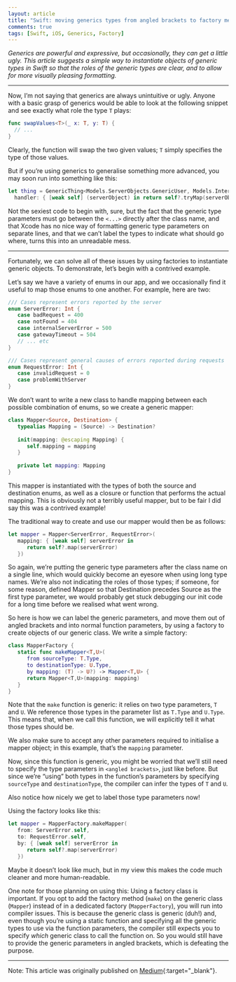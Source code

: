 ```yaml
---
layout: article
title: "Swift: moving generics types from angled brackets to factory method parameters"
comments: true
tags: [Swift, iOS, Generics, Factory]
---
```


_Generics are powerful and expressive, but occasionally, they can get a little ugly. This article suggests a simple way to instantiate objects of generic types in Swift so that the roles of the generic types are clear, and to allow for more visually pleasing formatting._

---

Now, I’m not saying that generics are always unintuitive or ugly. Anyone with a basic grasp of generics would be able to look at the following snippet and see exactly what role the type `T` plays:

```swift
func swapValues<T>(_ x: T, y: T) { 
  // ... 
}
```

Clearly, the function will swap the two given values; `T` simply specifies the type of those values.

But if you’re using generics to generalise something more advanced, you may soon run into something like this:

```swift
let thing = GenericThing<Models.ServerObjects.GenericUser, Models.Internal.UnverifiedUser, App.MapFailureLogger>(
  handler: { [weak self] (serverObject) in return self?.tryMap(serverObject) })
```

Not the sexiest code to begin with, sure, but the fact that the generic type parameters must go between the `<...>` directly after the class name, and that Xcode has no nice way of formatting generic type parameters on separate lines, and that we can’t label the types to indicate what should go where, turns this into an unreadable mess.

---

Fortunately, we can solve all of these issues by using factories to instantiate generic objects. To demonstrate, let’s begin with a contrived example.

Let’s say we have a variety of enums in our app, and we occasionally find it useful to map those enums to one another. For example, here are two:

```swift
/// Cases represent errors reported by the server
enum ServerError: Int {
   case badRequest = 400
   case notFound = 404
   case internalServerError = 500
   case gatewayTimeout = 504
   // ... etc
}

/// Cases represent general causes of errors reported during requests
enum RequestError: Int {
   case invalidRequest = 0
   case problemWithServer
}
```

We don’t want to write a new class to handle mapping between each possible combination of enums, so we create a generic mapper:

```swift
class Mapper<Source, Destination> {
   typealias Mapping = (Source) -> Destination?
   
   init(mapping: @escaping Mapping) {
      self.mapping = mapping
   }
  
   private let mapping: Mapping
}
```

This mapper is instantiated with the types of both the source and destination enums, as well as a closure or function that performs the actual mapping. This is obviously not a terribly useful mapper, but to be fair I did say this was a contrived example!

The traditional way to create and use our mapper would then be as follows:

```swift
let mapper = Mapper<ServerError, RequestError>(
   mapping: { [weak self] serverError in
      return self?.map(serverError)
   })
```

So again, we’re putting the generic type parameters after the class name on a single line, which would quickly become an eyesore when using long type names. We’re also not indicating the roles of those types; if someone, for some reason, defined Mapper so that Destination precedes Source as the first type parameter, we would probably get stuck debugging our init code for a long time before we realised what went wrong.

So here is how we can label the generic parameters, and move them out of angled brackets and into normal function parameters, by using a factory to create objects of our generic class. We write a simple factory:

```swift
class MapperFactory {
   static func makeMapper<T,U>(
      from sourceType: T.Type, 
      to destinationType: U.Type,
      by mapping: (T) -> U?) -> Mapper<T,U> {
      return Mapper<T,U>(mapping: mapping)
   }
}
```

Note that the `make` function is generic: it relies on two type parameters, `T` and `U`. We reference those types in the parameter list as `T.Type` and `U.Type`. This means that, when we call this function, we will explicitly tell it what those types should be.

We also make sure to accept any other parameters required to initialise a mapper object; in this example, that’s the `mapping` parameter.

Now, since this function is generic, you might be worried that we’ll still need to specify the type parameters in `<angled brackets>`, just like before. But since we’re “using” both types in the function’s parameters by specifying `sourceType` and `destinationType`, the compiler can infer the types of `T` and `U`.

Also notice how nicely we get to label those type parameters now!

Using the factory looks like this:

```swift
let mapper = MapperFactory.makeMapper(
   from: ServerError.self,
   to: RequestError.self,
   by: { [weak self] serverError in
      return self?.map(serverError)
   })
```

Maybe it doesn’t look like much, but in my view this makes the code much cleaner and more human-readable.

One note for those planning on using this: Using a factory class is important. If you opt to add the factory method (`make`) on the generic class (`Mapper`) instead of in a dedicated factory (`MapperFactory`), you will run into compiler issues. This is because the generic class is generic (duh!) and, even though you’re using a static function and specifying all the generic types to use via the function parameters, the compiler still expects you to specify _which_ generic class to call the function on. So you would still have to provide the generic parameters in angled brackets, which is defeating the purpose.

---

Note: This article was originally published on [Medium](https://medium.com/@phlippie.bosman/swift-generics-moving-type-parameters-out-of-angled-brackets-and-into-factory-methods-a2f7f8b06961){:target="_blank"}.
